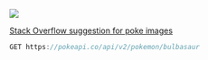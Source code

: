 ![](https://raw.githubusercontent.com/PokeAPI/sprites/master/sprites/pokemon/132.png)

[Stack Overflow suggestion for poke images](https://stackoverflow.com/questions/69239521/unable-to-display-pokemon-image-from-pokeapi-co)

```js
GET https://pokeapi.co/api/v2/pokemon/bulbasaur
```

